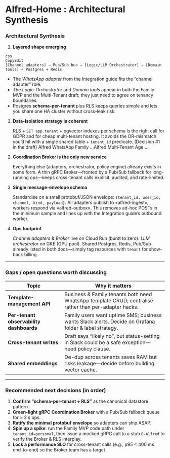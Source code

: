 # Alfred‑Home : Architectural Synthesis

### Architectural Synthesis

1. **Layered shape emerging**

```
css
CopyEdit
[Channel adapters] → Pub/Sub bus → [Logic/LLM Orchestrator] → [Domain tools] → Postgres + Redis

```

- The *WhatsApp adapter* from the Integration guide fits the “channel adapter” role.
- The *Logic-Orchestrator* and *Domain tools* appear in both the Family MVP and the Multi-Tenant draft; they just need to agree on tenancy boundaries.
- Postgres **schema-per-tenant** plus RLS keeps queries simple and lets you share one HA cluster without cross-leak risk.
1. **Data-isolation strategy is coherent**
    
    RLS + `SET app.tenant` + pgvector indexes per schema is the right call for GDPR and for cheap multi-tenant hosting. It avoids the OR-mismatch you’d hit with a single shared table + `tenant_id` predicate. (Decision #1 in the draft) Alfred WhatsApp Family …Alfred Multi‑Tenant Age…
    
2. **Coordination Broker is the only new service**
    
    Everything else (adapters, orchestrator, policy engine) already exists in some form. A thin gRPC Broker—fronted by a Pub/Sub fallback for long-running ops—keeps cross-tenant calls explicit, audited, and rate-limited.
    
3. **Single message-envelope schema**
    
    Standardise on a small protobuf/JSON envelope: `{tenant_id, user_id, channel, kind, payload}`. All adapters publish to «alfred-ingest»; workers respond via «alfred-outbox». This removes ad-hoc POSTs in the minimum sample and lines up with the Integration guide’s outbound worker.
    
4. **Ops footprint**
    
    *Channel adapters* & *Broker* live on Cloud Run (burst to zero). *LLM orchestrator* on GKE (GPU pool). Shared Postgres, Redis, Pub/Sub already listed in both docs—simply tag resources with `tenant` for show-back billing.
    

---

### Gaps / open questions worth discussing

| Topic | Why it matters |
| --- | --- |
| **Template-management API** | Business & Family tenants both need WhatsApp template CRUD; centralise rather than per-adapter hacks. |
| **Per-tenant observability dashboards** | Family users want uptime SMS; business wants Slack alerts. Decide on Grafana folder & label strategy. |
| **Cross-tenant writes** | Draft says “likely no”, but status-setting in Slack could be a safe exception—need policy clause. |
| **Shared embeddings** | De-dup across tenants saves RAM but risks leakage—decide before building vector cache. |

---

### Recommended next decisions (in order)

1. **Confirm “schema-per-tenant + RLS”** as the canonical datastore pattern.
2. **Green-light gRPC Coordination Broker** with a Pub/Sub fallback queue for > 2 s ops.
3. **Ratify the minimal protobuf envelope** so adapters can ship ASAP.
4. **Spin up a spike**: run the Family MVP code path under `tenant_id=personal`, then issue a mocked gRPC call to a stub `B-Alfred` to verify the Broker & RLS interplay.
5. **Lock a performance SLO** for cross-tenant calls (e.g., p95 < 400 ms end-to-end) so the Broker team has a target.